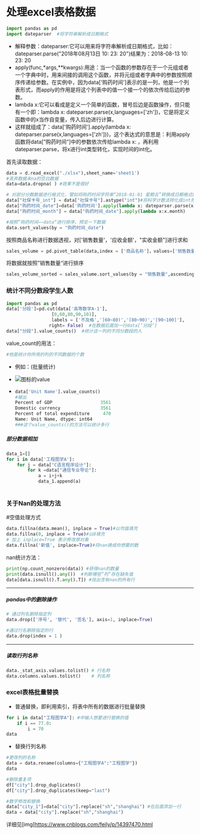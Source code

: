 # 处理excel表格数据

~~~python
import pandas as pd
import dateparser  #将字符串解析成日期格式
~~~

- 解释参数：dateparser:它可以用来将字符串解析成日期格式，比如：dateparser.parse("2018年08月13日 10: 23: 20")结果为：2018-08-13 10: 23: 20 
- apply(func,*args,**kwargs):用途：当一个函数的参数存在于一个元组或者一个字典中时，用来间接的调用这个函数，并将元组或者字典中的参数按照顺序传递给参数。在实例中，因为data['购药时间']表示的是一列，他是一个列表形式，而apply的作用是将这个列表中的值一个接一个的依次传给后边的参数。
- lambda x:它可以看成是定义一个简单的函数，冒号后边是函数操作，但只能有一个即：lambda x: dateparser.parse(x,languages=['zh'])，它是将定义函数中的x当作自变量，传入后边进行计算。
- 这样就组成了：data['购药时间'].apply(lambda x: dateparser.parse(x,languages=['zh']))，这个表达式的意思是：利用apply函数将data[”购药时间“]中的参数依次传给lambda x: ，再利用dateparser.parse，将x进行int类型转化，实现时间的int化。

首先读取数据：

~~~python
data = d.read_excel("./xlsx"),sheet_name='sheet1')
#丢弃数据未na的空白数据
data=data.dropna( ) #效果不是很好
~~~

~~~ python
# 对部分分数数据进行格式化，譬如将购药时间字符串“2018-01-01 星期五”转换成日期格式的“购买时间——date"。格式化之后是产生一列新的数据。
data["社保卡号_int"] = data["社保卡号"].astype("int")#将科学计数法转化成int形式。
data["购药时间_date"]=data['购药时间'].apply(lambda x: dateparser.parse(x))
data["购药时间_month"] = data["购药时间_date"].apply(lambda x:x.month)
~~~

~~~python
#按照”购药时间——data“进行排序，预览一下数据
data.sort_values(by = "购药时间_date")
~~~

按照商品名称进行数据透视，对['销售数量'，'应收金额'，"实收金额"]进行求和

~~~python
sales_volume = pd.pivot_table(data,index = ['商品名称']，values=['销售数量','应收金额','实收金额'],aggfunc = 'sum',fill_values)
~~~

将数据就按照”销售数量“进行排序

~~~python
sales_volume_sorted = sales_valume.sort_values(by = "销售数量",ascending = False)
~~~

### 统计不同分数段学生人数

~~~python
import pandas as pd
data['分段']=pd.cut(data['高等数学A-1'],
                 [0,60,80,90,101],
                 labels = ['不及格','[60~80)','[80~90)','[90~100]'],
                right= False)  #在数据后面加一行data[’分段‘]
data["分段"].value_counts()  #统计这一列的不同分数段的人
~~~

value_count的用法：

~~~python
#他是统计你所用的列的不同数据的个数
~~~

- 例如：(批量统计)

- ![图标的value](C:\Users\DELL\Desktop\笔记\笔记截图的保存地址\图表values的用法.png)

- ~~~python
  data['Unit Name'].value_counts()
  #输出
  Percent of GDP                  3561
  Domestic currency               3561
  Percent of total expenditure     470
  Name: Unit Name, dtype: int64
  ###这个value_counts()的方法可以统计多行
  ~~~

##### 部分数据相加

~~~python
data_1=[]
for i in data['工程图学A']:
    for j = data["C语言程序设计"]:
        for k =data["通信专业导论"]:
            a = i+j+k
            data_1.append(a)
            
~~~



### 关于Nan的处理方法

#空值处理方式

~~~python
data.fillna(data.mean(), inplace = True)#以均值填充
data.fillna(0, inplace = True)#以0填充
# 加上 inplace=True 表示修改原对象
data.fillna('新值', inplace=True)#将nan换成你想要的数
~~~

nan统计方法：

~~~python
print(np.count_nonzero(data)) #获得nan的数量
print(data.isnull().any())  #判断哪些”列”存在缺失值
data[data.isnull().T.any().T]) #找出含有nan的所有行
~~~

***

##### pandas中的删除操作

~~~python
# 通过列名删除指定列
data.drop(['序号', '替代', '签名'], axis=1, inplace=True)
~~~

~~~python
#通过行名删除指定的行
data.drop(index = 1 )
~~~

***

##### 读取行列名称

~~~python
data._stat_axis.values.tolist() # 行名称
data.columns.values.tolist()    # 列名称
~~~



### excel表格批量替换

- 普通替换，即利用索引，将表中所有的数据进行批量替换

~~~python
for i in data["工程图学A"]: #中输入想要进行替换的值
    if i == 77.0:
        i = 70
data
~~~

- 替换行列名称

~~~python
#更改列的名称
data = data.rename(columns={"工程图学A":"工程图学"})
data
~~~

~~~python
#删除重复项
df["city"].drop_duplicates()
df["city"].drop_duplicates(keep="last")
~~~

~~~python
#数字修改和替换
data["city_1"]=data["city"].replace("sh","shanghai") #在后面添加一行
data = data["city"].replace("sh","shanghai") 
~~~

详细见[img]https://www.cnblogs.com/feily/p/14397470.html

